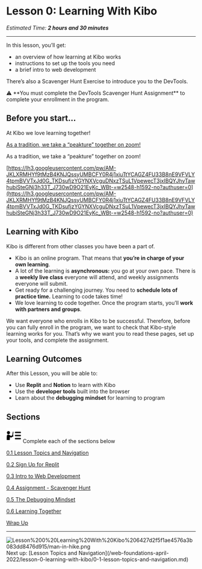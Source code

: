 # Lesson 0: Learning With Kibo

*Estimated Time: **2 hours and 30 minutes***

---

In this lesson, you’ll get:

- an overview of how learning at Kibo works
- instructions to set up the tools you need
- a brief intro to web development

There’s also a Scavenger Hunt Exercise to introduce you to the DevTools.

<aside>
⚠️ **You must complete the DevTools Scavenger Hunt Assignment** to complete your enrollment in the program.

</aside>

## Before you start...

At Kibo we love learning together!

[As a tradition, we take a “peakture” together on zoom!](https://lh3.googleusercontent.com/pw/AM-JKLV8Ai7156wBfMB0f3AXB91QuaBcqiC6QlBL4EfLCPhtb-K02tTmoITNihlfmhF7h2ycRLc-ts-Cqf05A4qJ_LXiIzg8kDBqRZ6yjf3UYM_3WxHWLFqhuvX5vvElXWKFttROKTFjwn3dREsefDXyECFh=w2548-h1592-no?authuser=0)

As a tradition, we take a “peakture” together on zoom!

[https://lh3.googleusercontent.com/pw/AM-JKLXRMHYf9tMzB4KNJQssyUMBCFY0R4j1xiuTtYCAGZ4FU33B8nE9VFVLY4tpmBVVTxJd0G_TKDsufjzYGYNXVcguDNxzTSuL1VpewecT3jxIBQYJhyTawhubiSteGNj3h33T_J730wD9O21EyKc_WBt-=w2548-h1592-no?authuser=0](https://lh3.googleusercontent.com/pw/AM-JKLXRMHYf9tMzB4KNJQssyUMBCFY0R4j1xiuTtYCAGZ4FU33B8nE9VFVLY4tpmBVVTxJd0G_TKDsufjzYGYNXVcguDNxzTSuL1VpewecT3jxIBQYJhyTawhubiSteGNj3h33T_J730wD9O21EyKc_WBt-=w2548-h1592-no?authuser=0)

## Learning with Kibo

Kibo is different from other classes you have been a part of.

- Kibo is an online program. That means that **you’re in charge of your own learning**.
- A lot of the learning is **asynchronous:** you go at your own pace. There is a **weekly live class** everyone will attend, and weekly assignments everyone will submit.
- Get ready for a challenging journey. You need to **schedule lots of practice time.** Learning to code takes time!
- We love learning to code together. Once the program starts, you’ll **work with partners and groups**.

We want everyone who enrolls in Kibo to be successful. Therefore, before you can fully enroll in the program, we want to check that Kibo-style learning works for you. That’s why we want you to read these pages, set up your tools, and complete the assignment.

## **Learning Outcomes**

After this Lesson, you will be able to:

- Use **Replit** and **Notion** to learn with Kibo
- Use the **developer tools** built into the browser
- Learn about the **debugging** **mindset** for learning to program

## Sections

<aside>
<img src="instruction.png" alt="instruction.png" width="40px" /> Complete each of the sections below

</aside>

[0.1 Lesson Topics and Navigation](/web-foundations-april-2022/lesson-0-learning-with-kibo/0-1-lesson-topics-and-navigation.md)

[0.2 Sign Up for Replit](/web-foundations-april-2022/lesson-0-learning-with-kibo/0-2-sign-up-for-replit.md)

[0.3 Intro to Web Development](/web-foundations-april-2022/lesson-0-learning-with-kibo/0-3-intro-to-web-development.md)

[0.4 Assignment - Scavenger Hunt](/web-foundations-april-2022/lesson-0-learning-with-kibo/0-4-assignment-scavenger-hunt.md)

[0.5 The Debugging Mindset](/web-foundations-april-2022/lesson-0-learning-with-kibo/0-5-the-debugging-mindset.md)

[0.6 Learning Together](/web-foundations-april-2022/lesson-0-learning-with-kibo/0-6-learning-together.md)

[Wrap Up](/web-foundations-april-2022/lesson-0-learning-with-kibo/wrap-up.md)

---

<aside>
<img src="Lesson%200%20Learning%20With%20Kibo%206427d2f5f1ae4576a3b083dd8476d915/man-in-hike.png" alt="Lesson%200%20Learning%20With%20Kibo%206427d2f5f1ae4576a3b083dd8476d915/man-in-hike.png" width="40px" /> Next up: [Lesson Topics and Navigation](/web-foundations-april-2022/lesson-0-learning-with-kibo/0-1-lesson-topics-and-navigation.md)

</aside>